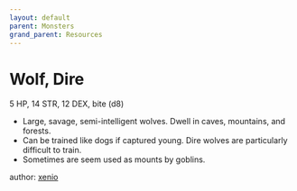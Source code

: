 ```yaml
---
layout: default
parent: Monsters
grand_parent: Resources
---
```


# Wolf, Dire
5 HP, 14 STR, 12 DEX, bite (d8)
- Large, savage, semi-intelligent wolves. Dwell in caves, mountains, and forests.
-   Can be trained like dogs if captured young. Dire wolves are particularly difficult to train.
-   Sometimes are seem used as mounts by goblins.

author: [xenio](https://xenioinabottle.blogspot.com)
